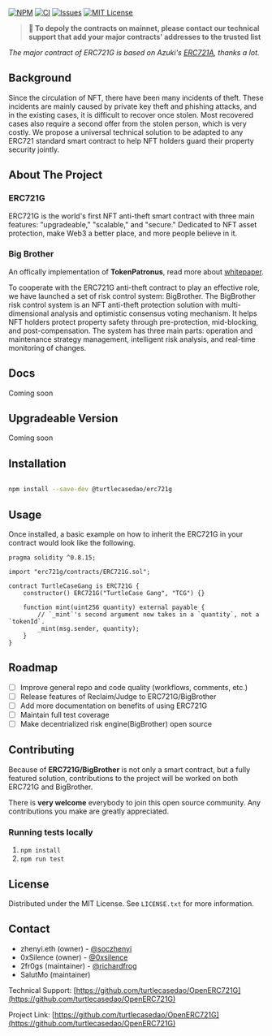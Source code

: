 [![NPM][npm-shield]][npm-url]
[![CI][ci-shield]][ci-url]
[![Issues][issues-shield]][issues-url]
[![MIT License][license-shield]][license-url]
<!-- OTHER BADGES -->
<!-- [![Contributors][contributors-shield]][contributors-url] -->
<!-- [![Forks][forks-shield]][forks-url] -->
<!-- [![Stargazers][stars-shield]][stars-url] -->
<!-- [![Docs][docs-shield]][docs-url] -->
<!-- [![Coverage][coverage-shield]][coverage-url] -->

<!-- ANNOUNCEMENT -->

> **📢 To depoly the contracts on mainnet, please contact our technical support that add your major contracts' addresses to the trusted list**

_The major contract of ERC721G is based on Azuki's [ERC721A](https://github.com/chiru-labs/ERC721A), thanks a lot._

## Background

Since the circulation of NFT, there have been many incidents of theft. These incidents are mainly caused by private key theft and phishing attacks, and in the existing cases, it is difficult to recover once stolen. Most recovered cases also require a second offer from the stolen person, which is very costly. We propose a universal technical solution to be adapted to any ERC721 standard smart contract to help NFT holders guard their property security jointly.

<!-- ABOUT THE PROJECT -->

## About The Project
### ERC721G

ERC721G is the world's first NFT anti-theft smart contract with three main features: "upgradeable," "scalable," and "secure." Dedicated to NFT asset protection, make Web3 a better place, and more people believe in it.

### Big Brother

An offically implementation of **TokenPatronus**, read more about [whitepaper]().

To cooperate with the ERC721G anti-theft contract to play an effective role, we have launched a set of risk control system: BigBrother. The BigBrother risk control system is an NFT anti-theft protection solution with multi-dimensional analysis and optimistic consensus voting mechanism. It helps NFT holders protect property safety through pre-protection, mid-blocking, and post-compensation. The system has three main parts: operation and maintenance strategy management, intelligent risk analysis, and real-time monitoring of changes.

<!-- Docs -->

## Docs

Coming soon

<!-- Upgradeable Version -->

## Upgradeable Version

Coming soon

<!-- Installation -->

## Installation

```sh

npm install --save-dev @turtlecasedao/erc721g

```

<!-- USAGE EXAMPLES -->

## Usage

Once installed, a basic example on how to inherit the ERC721G in your contract would look like the following. 

```solidity
pragma solidity ^0.8.15;

import "erc721g/contracts/ERC721G.sol";

contract TurtleCaseGang is ERC721G {
    constructor() ERC721G("TurtleCase Gang", "TCG") {}

    function mint(uint256 quantity) external payable {
        // `_mint`'s second argument now takes in a `quantity`, not a `tokenId`.
        _mint(msg.sender, quantity);
    }
}
```

<!-- ROADMAP -->

## Roadmap

- [ ] Improve general repo and code quality (workflows, comments, etc.)
- [ ] Release features of Reclaim/Judge to ERC721G/BigBrother
- [ ] Add more documentation on benefits of using ERC721G
- [ ] Maintain full test coverage
- [ ] Make decentrialized risk engine(BigBrother) open source

<!-- CONTRIBUTING -->

## Contributing

Because of **ERC721G/BigBrother** is not only a smart contract, but a fully featured solution, contributions to the project will be worked on both ERC721G and BigBrother. 

There is **very welcome** everybody to join this open source community. Any contributions you make are greatly appreciated.

<!-- ROADMAP -->

### Running tests locally

1. `npm install`
2. `npm run test`

<!-- LICENSE -->

## License

Distributed under the MIT License. See `LICENSE.txt` for more information.

<!-- CONTACT -->

## Contact

- zhenyi.eth (owner) - [@soczhenyi](https://twitter.com/soczhenyi)
- 0xSilence (owner) - [@0xsilence](https://twitter.com/0xsilence)
- 2fr0gs (maintainer) - [@richardfrog](https://twitter.com/richardfrog)
- SalutMo (maintainer)

Technical Support: [https://github.com/turtlecasedao/OpenERC721G](https://github.com/turtlecasedao/OpenERC721G)

Project Link: [https://github.com/turtlecasedao/OpenERC721G](https://github.com/turtlecasedao/OpenERC721G)

<!-- MARKDOWN LINKS & IMAGES -->

<!-- https://www.markdownguide.org/basic-syntax/#reference-style-links -->

[docs-shield]: https://img.shields.io/badge/docs-%F0%9F%93%84-blue?style=for-the-badge
[docs-url]: https://chiru-labs.github.io/ERC721A/
[npm-shield]: https://img.shields.io/npm/v/erc721a.svg?style=for-the-badge
[npm-url]: https://www.npmjs.com/package/erc721a
[ci-shield]: https://img.shields.io/github/workflow/status/chiru-labs/ERC721A/ERC721A%20CI?label=build&style=for-the-badge
[ci-url]: https://github.com/chiru-labs/ERC721A/actions/workflows/run_tests.yml
[contributors-shield]: https://img.shields.io/github/contributors/chiru-labs/ERC721A.svg?style=for-the-badge
[contributors-url]: https://github.com/chiru-labs/ERC721A/graphs/contributors
[forks-shield]: https://img.shields.io/github/forks/chiru-labs/ERC721A.svg?style=for-the-badge
[forks-url]: https://github.com/chiru-labs/ERC721A/network/members
[stars-shield]: https://img.shields.io/github/stars/chiru-labs/ERC721A.svg?style=for-the-badge
[stars-url]: https://github.com/chiru-labs/ERC721A/stargazers
[issues-shield]: https://img.shields.io/github/issues/chiru-labs/ERC721A.svg?style=for-the-badge
[issues-url]: https://github.com/turtlecasedao/OpenERC721G/issues
[license-shield]: https://img.shields.io/badge/License-MIT-green.svg?style=for-the-badge
[license-url]: https://github.com/chiru-labs/ERC721A/blob/main/LICENSE.txt
[coverage-shield]: https://img.shields.io/codecov/c/gh/chiru-labs/ERC721A?style=for-the-badge
[coverage-url]: https://codecov.io/gh/chiru-labs/ERC721A
[product-screenshot]: images/screenshot.png